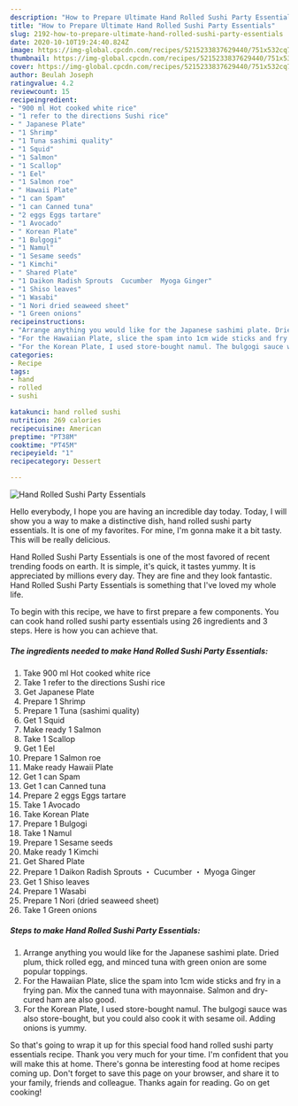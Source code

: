 ```yaml
---
description: "How to Prepare Ultimate Hand Rolled Sushi Party Essentials"
title: "How to Prepare Ultimate Hand Rolled Sushi Party Essentials"
slug: 2192-how-to-prepare-ultimate-hand-rolled-sushi-party-essentials
date: 2020-10-10T19:24:40.824Z
image: https://img-global.cpcdn.com/recipes/5215233837629440/751x532cq70/hand-rolled-sushi-party-essentials-recipe-main-photo.jpg
thumbnail: https://img-global.cpcdn.com/recipes/5215233837629440/751x532cq70/hand-rolled-sushi-party-essentials-recipe-main-photo.jpg
cover: https://img-global.cpcdn.com/recipes/5215233837629440/751x532cq70/hand-rolled-sushi-party-essentials-recipe-main-photo.jpg
author: Beulah Joseph
ratingvalue: 4.2
reviewcount: 15
recipeingredient:
- "900 ml Hot cooked white rice"
- "1 refer to the directions Sushi rice"
- " Japanese Plate"
- "1 Shrimp"
- "1 Tuna sashimi quality"
- "1 Squid"
- "1 Salmon"
- "1 Scallop"
- "1 Eel"
- "1 Salmon roe"
- " Hawaii Plate"
- "1 can Spam"
- "1 can Canned tuna"
- "2 eggs Eggs tartare"
- "1 Avocado"
- " Korean Plate"
- "1 Bulgogi"
- "1 Namul"
- "1 Sesame seeds"
- "1 Kimchi"
- " Shared Plate"
- "1 Daikon Radish Sprouts  Cucumber  Myoga Ginger"
- "1 Shiso leaves"
- "1 Wasabi"
- "1 Nori dried seaweed sheet"
- "1 Green onions"
recipeinstructions:
- "Arrange anything you would like for the Japanese sashimi plate. Dried plum, thick rolled egg, and minced tuna with green onion are some popular toppings."
- "For the Hawaiian Plate, slice the spam into 1cm wide sticks and fry in a frying pan. Mix the canned tuna with mayonnaise. Salmon and dry-cured ham are also good."
- "For the Korean Plate, I used store-bought namul. The bulgogi sauce was also store-bought, but you could also cook it with sesame oil. Adding onions is yummy."
categories:
- Recipe
tags:
- hand
- rolled
- sushi

katakunci: hand rolled sushi 
nutrition: 269 calories
recipecuisine: American
preptime: "PT38M"
cooktime: "PT45M"
recipeyield: "1"
recipecategory: Dessert

---
```



![Hand Rolled Sushi Party Essentials](https://img-global.cpcdn.com/recipes/5215233837629440/751x532cq70/hand-rolled-sushi-party-essentials-recipe-main-photo.jpg)

Hello everybody, I hope you are having an incredible day today. Today, I will show you a way to make a distinctive dish, hand rolled sushi party essentials. It is one of my favorites. For mine, I'm gonna make it a bit tasty. This will be really delicious.



Hand Rolled Sushi Party Essentials is one of the most favored of recent trending foods on earth. It is simple, it's quick, it tastes yummy. It is appreciated by millions every day. They are fine and they look fantastic. Hand Rolled Sushi Party Essentials is something that I've loved my whole life.


To begin with this recipe, we have to first prepare a few components. You can cook hand rolled sushi party essentials using 26 ingredients and 3 steps. Here is how you can achieve that.

<!--inarticleads1-->

##### The ingredients needed to make Hand Rolled Sushi Party Essentials:

1. Take 900 ml Hot cooked white rice
1. Take 1 refer to the directions Sushi rice
1. Get  Japanese Plate
1. Prepare 1 Shrimp
1. Prepare 1 Tuna (sashimi quality)
1. Get 1 Squid
1. Make ready 1 Salmon
1. Take 1 Scallop
1. Get 1 Eel
1. Prepare 1 Salmon roe
1. Make ready  Hawaii Plate
1. Get 1 can Spam
1. Get 1 can Canned tuna
1. Prepare 2 eggs Eggs tartare
1. Take 1 Avocado
1. Take  Korean Plate
1. Prepare 1 Bulgogi
1. Take 1 Namul
1. Prepare 1 Sesame seeds
1. Make ready 1 Kimchi
1. Get  Shared Plate
1. Prepare 1 Daikon Radish Sprouts ・ Cucumber ・ Myoga Ginger
1. Get 1 Shiso leaves
1. Prepare 1 Wasabi
1. Prepare 1 Nori (dried seaweed sheet)
1. Take 1 Green onions




<!--inarticleads2-->

##### Steps to make Hand Rolled Sushi Party Essentials:

1. Arrange anything you would like for the Japanese sashimi plate. Dried plum, thick rolled egg, and minced tuna with green onion are some popular toppings.
1. For the Hawaiian Plate, slice the spam into 1cm wide sticks and fry in a frying pan. Mix the canned tuna with mayonnaise. Salmon and dry-cured ham are also good.
1. For the Korean Plate, I used store-bought namul. The bulgogi sauce was also store-bought, but you could also cook it with sesame oil. Adding onions is yummy.




So that's going to wrap it up for this special food hand rolled sushi party essentials recipe. Thank you very much for your time. I'm confident that you will make this at home. There's gonna be interesting food at home recipes coming up. Don't forget to save this page on your browser, and share it to your family, friends and colleague. Thanks again for reading. Go on get cooking!
